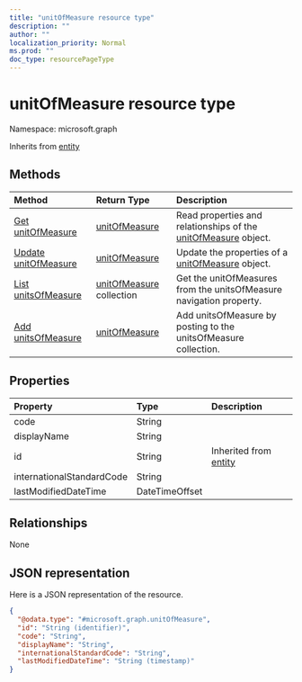 ```yaml
---
title: "unitOfMeasure resource type"
description: ""
author: ""
localization_priority: Normal
ms.prod: ""
doc_type: resourcePageType
---
```


# unitOfMeasure resource type


Namespace: microsoft.graph




Inherits from [entity](../resources/entity.md)

## Methods
|Method|Return Type|Description|
|:---|:---|:---|
|[Get unitOfMeasure](../api/unitofmeasure-get.md)|[unitOfMeasure](../resources/unitofmeasure.md)|Read properties and relationships of the [unitOfMeasure](../resources/unitofmeasure.md) object.|
|[Update unitOfMeasure](../api/unitofmeasure-update.md)|[unitOfMeasure](../resources/unitofmeasure.md)|Update the properties of a [unitOfMeasure](../resources/unitofmeasure.md) object.|
|[List unitsOfMeasure](../api/company-list-unitsofmeasure.md)|[unitOfMeasure](../resources/unitofmeasure.md) collection|Get the unitOfMeasures from the unitsOfMeasure navigation property.|
|[Add unitsOfMeasure](../api/company-post-unitsofmeasure.md)|[unitOfMeasure](../resources/unitofmeasure.md)|Add unitsOfMeasure by posting to the unitsOfMeasure collection.|

## Properties
|Property|Type|Description|
|:---|:---|:---|
|code|String||
|displayName|String||
|id|String| Inherited from [entity](../resources/entity.md)|
|internationalStandardCode|String||
|lastModifiedDateTime|DateTimeOffset||

## Relationships
None

## JSON representation
Here is a JSON representation of the resource.
<!-- {
  "blockType": "resource",
  "keyProperty": "id",
  "@odata.type": "microsoft.graph.unitOfMeasure",
  "baseType": "microsoft.graph.entity",
  "openType": false
}
-->
``` json
{
  "@odata.type": "#microsoft.graph.unitOfMeasure",
  "id": "String (identifier)",
  "code": "String",
  "displayName": "String",
  "internationalStandardCode": "String",
  "lastModifiedDateTime": "String (timestamp)"
}
```


